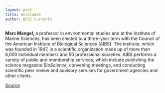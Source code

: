 ```yaml
---
layout: post
title: Accolades
author: UCSC Currents
---
```


**Marc Mangel,** a professor in environmental studies and at the Institute of Marine Sciences, has been elected to a three-year term with the Council of the American Institute of Biological Sciences (AIBS). The institute, which was founded in 1947, is a scientific organization made up of more than 6,000 individual members and 50 professional societies. AIBS performs a variety of public and membership services, which include publishing the science magazine _BioScience,_ convening meetings, and conducting scientific peer review and advisory services for government agencies and other clients.

[Source](http://www1.ucsc.edu/oncampus/currents/98-99/02-08/accolades.htm "Permalink to Accolades; 02-08-99")

